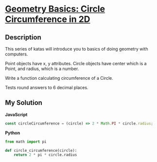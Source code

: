# [Geometry Basics: Circle Circumference in 2D](https://www.codewars.com/kata/58e43389acfd3e81d5000a88)

## Description

This series of katas will introduce you to basics of doing geometry with computers.

Point objects have x, y attributes. Circle objects have center which is a Point, and radius, which is a number.

Write a function calculating circumference of a Circle.

Tests round answers to 6 decimal places.

## My Solution

**JavaScript**

```js
const circleCircumference = (circle) => 2 * Math.PI * circle.radius;
```

**Python**

```py
from math import pi

def circle_circumference(circle):
    return 2 * pi * circle.radius
```
